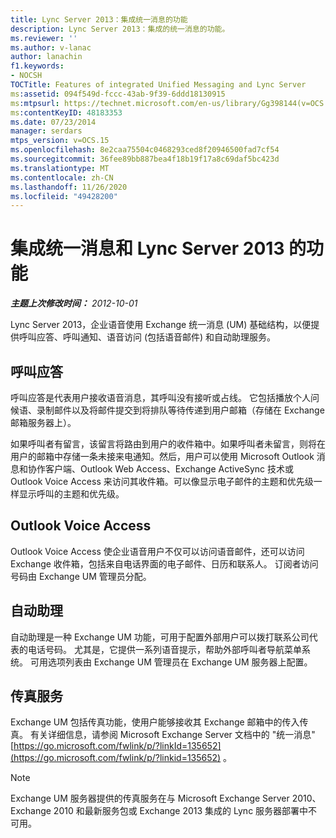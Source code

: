 ```yaml
---
title: Lync Server 2013：集成统一消息的功能
description: Lync Server 2013：集成的统一消息的功能。
ms.reviewer: ''
ms.author: v-lanac
author: lanachin
f1.keywords:
- NOCSH
TOCTitle: Features of integrated Unified Messaging and Lync Server
ms:assetid: 094f549d-fccc-43ab-9f39-6ddd18130915
ms:mtpsurl: https://technet.microsoft.com/en-us/library/Gg398144(v=OCS.15)
ms:contentKeyID: 48183353
ms.date: 07/23/2014
manager: serdars
mtps_version: v=OCS.15
ms.openlocfilehash: 8e2caa75504c0468293ced8f20946500fad7cf54
ms.sourcegitcommit: 36fee89bb887bea4f18b19f17a8c69daf5bc423d
ms.translationtype: MT
ms.contentlocale: zh-CN
ms.lasthandoff: 11/26/2020
ms.locfileid: "49428200"
---
```

# <a name="features-of-integrated-unified-messaging-and-lync-server-2013"></a>集成统一消息和 Lync Server 2013 的功能

<div data-xmlns="http://www.w3.org/1999/xhtml">

<div class="topic" data-xmlns="http://www.w3.org/1999/xhtml" data-msxsl="urn:schemas-microsoft-com:xslt" data-cs="https://msdn.microsoft.com/">

<div data-asp="https://msdn2.microsoft.com/asp">



</div>

<div id="mainSection">

<div id="mainBody">

<span> </span>

_**主题上次修改时间：** 2012-10-01_

Lync Server 2013，企业语音使用 Exchange 统一消息 (UM) 基础结构，以便提供呼叫应答、呼叫通知、语音访问 (包括语音邮件) 和自动助理服务。

<div>

## <a name="call-answering"></a>呼叫应答

呼叫应答是代表用户接收语音消息，其呼叫没有接听或占线。 它包括播放个人问候语、录制邮件以及将邮件提交到将排队等待传递到用户邮箱（存储在 Exchange 邮箱服务器上）。

如果呼叫者有留言，该留言将路由到用户的收件箱中。如果呼叫者未留言，则将在用户的邮箱中存储一条未接来电通知。然后，用户可以使用 Microsoft Outlook 消息和协作客户端、Outlook Web Access、Exchange ActiveSync 技术或 Outlook Voice Access 来访问其收件箱。可以像显示电子邮件的主题和优先级一样显示呼叫的主题和优先级。

</div>

<div>

## <a name="outlook-voice-access"></a>Outlook Voice Access

Outlook Voice Access 使企业语音用户不仅可以访问语音邮件，还可以访问 Exchange 收件箱，包括来自电话界面的电子邮件、日历和联系人。 订阅者访问号码由 Exchange UM 管理员分配。

</div>

<div>

## <a name="auto-attendant"></a>自动助理

自动助理是一种 Exchange UM 功能，可用于配置外部用户可以拨打联系公司代表的电话号码。 尤其是，它提供一系列语音提示，帮助外部呼叫者导航菜单系统。 可用选项列表由 Exchange UM 管理员在 Exchange UM 服务器上配置。

</div>

<div>

## <a name="fax-services"></a>传真服务

Exchange UM 包括传真功能，使用户能够接收其 Exchange 邮箱中的传入传真。 有关详细信息，请参阅 Microsoft Exchange Server 文档中的 "统一消息" [https://go.microsoft.com/fwlink/p/?linkId=135652](https://go.microsoft.com/fwlink/p/?linkid=135652) 。

<div>


> [!NOTE]  
> Exchange UM 服务器提供的传真服务在与 Microsoft Exchange Server 2010、Exchange 2010 和最新服务包或 Exchange 2013 集成的 Lync 服务器部署中不可用。



</div>

</div>

</div>

<span> </span>

</div>

</div>

</div>

